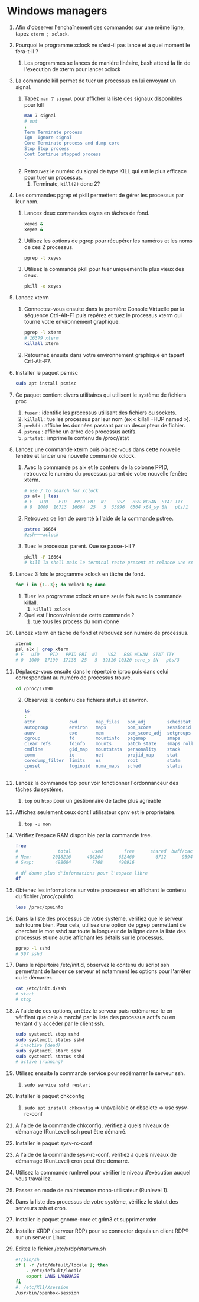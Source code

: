 # Windows managers

1. Afin d'observer l'enchaînement des commandes sur une même ligne, tapez `xterm ; xclock`.
2. Pourquoi le programme xclock ne s'est-il pas lancé et à quel moment le fera-t-il ?
    1. Les programmes se lances de manière linéaire, bash attend la fin de l'execution de xterm pour lancer xclock
3. La commande kill permet de tuer un processus en lui envoyant un signal.
    1. Tapez `man 7 signal` pour afficher la liste des signaux disponibles pour kill
        ```bash
        man 7 signal
        # out
        : '
        Term Terminate process
        Ign  Ignore signal
        Core Terminate process and dump core
        Stop Stop process
        Cont Continue stopped process
        '
        ```
    2. Retrouvez le numéro du signal de type KILL qui est le plus efficace pour tuer un processus.
        1. Terminate, `kill(2)` donc 2?
4. Les commandes pgrep et pkill permettent de gérer les processus par leur nom.
    1. Lancez deux commandes xeyes en tâches de fond.
        ```bash
        xeyes &
        xeyes &
        ```
    2. Utilisez les options de pgrep pour récupérer les numéros et les noms de ces 2 processus.
        ```bash
        pgrep -l xeyes
        ```
    3. Utilisez la commande pkill pour tuer uniquement le plus vieux des deux.
        ```bash
        pkill -o xeyes
        ```
5. Lancez xterm
    1. Connectez-vous ensuite dans la première Console Virtuelle par la séquence Ctrl-Alt-F1 puis repérez et tuez le processus xterm qui tourne votre environnement graphique.
        ```bash
        pgrep -l xterm
        # 16379 xterm
        killall xterm
        ```
    2. Retournez ensuite dans votre environnement graphique en tapant Crtl-Alt-F7.
6. Installer le paquet psmisc
    ```bash
    sudo apt install psmisc
    ```
7. Ce paquet contient divers utilitaires qui utilisent le système de fichiers proc
    1. `fuser` : identifie les processus utilisant des fichiers ou sockets.
    2. `killall` : tue les processus par leur nom (ex « killall -HUP named »).
    3. `peekfd` : affiche les données passant par un descripteur de fichier.
    4. `pstree` : affiche un arbre des processus actifs.
    5. `prtstat` : imprime le contenu de /proc//stat
8. Lancez une commande xterm puis placez-vous dans cette nouvelle fenêtre et lancer une nouvelle commande xclock.
    1. Avec la commande ps alx et le contenu de la colonne PPID, retrouvez le numéro du processus parent de votre nouvelle fenêtre xterm.
        ```bash
        # use / to search for xclock
        ps alx | less
        # F   UID    PID   PPID PRI  NI    VSZ   RSS WCHAN  STAT TTY        TIME COMMAND
        # 0  1000  16713  16664  25   5  33996  6564 x64_sy SN   pts/1      0:00 xclock
        ```
    2. Retrouvez ce lien de parenté à l'aide de la commande pstree.
        ```bash
        pstree 16664
        #zsh───xclock
        ```
    3. Tuez le processus parent. Que se passe-t-il ?
        ```bash
        pkill -P 16664
        # kill la shell mais le terminal reste present et relance une session
        ```
9. Lancez 3 fois le programme xclock en tâche de fond.
    ```bash
    for i in {1..3}; do xclock &; done
    ```
    1. Tuez les programme xclock en une seule fois avec la commande killall.
        1. `killall xclock`
    2. Quel est l'inconvénient de cette commande ?
        1. tue tous les process du nom donné
10. Lancez xterm en tâche de fond et retrouvez son numéro de processus.
    ```bash
    xterm&
    psl alx | grep xterm
    # F   UID    PID   PPID PRI  NI    VSZ   RSS WCHAN  STAT TTY        TIME COMMAND
    # 0  1000  17190  17138  25   5  39316 10320 core_s SN   pts/3      0:00 xterm
    ```
11. Déplacez-vous ensuite dans le répertoire /proc puis dans celui correspondant au numéro de processus trouvé.
    ```bash
    cd /proc/17190
    ```
    2. Observez le contenu des fichiers status et environ.
        ```bash
        ls
        : '
        attr             cwd       map_files   oom_adj        schedstat     syscall
        autogroup        environ   maps        oom_score      sessionid     task
        auxv             exe       mem         oom_score_adj  setgroups     timers
        cgroup           fd        mountinfo   pagemap        smaps         timerslack_ns
        clear_refs       fdinfo    mounts      patch_state    smaps_rollup  uid_map
        cmdline          gid_map   mountstats  personality    stack         wchan
        comm             io        net         projid_map     stat
        coredump_filter  limits    ns          root           statm
        cpuset           loginuid  numa_maps   sched          status
        '
        ```
12. Lancez la commande top pour voir fonctionner l'ordonnanceur des tâches du système.
    1. `top` ou `htop` pour un gestionnaire de tache plus agréable
13. Affichez seulement ceux dont l'utilisateur cpnv est le propriétaire.
    1. `top -u mon`
14. Vérifiez l’espace RAM disponible par la commande free.

    ```bash
    free
    #               total        used        free      shared  buff/cache   available
    # Mem:        2018216      406264      652460        6712      959492     1417552
    # Swap:        498684        7768      490916

    # df donne plus d'informations pour l'espace libre
    df
    ```

15. Obtenez les informations sur votre processeur en affichant le contenu du fichier /proc/cpuinfo.
    ```bash
    less /proc/cpuinfo
    ```
16. Dans la liste des processus de votre système, vérifiez que le serveur ssh tourne bien. Pour cela, utilisez une option de pgrep permettant de chercher le mot sshd sur toute la longueur de la ligne dans la liste des processus et une autre affichant les détails sur le processus.
    ```bash
    pgrep -l sshd
    # 597 sshd
    ```
17. Dans le répertoire /etc/init.d, observez le contenu du script ssh permettant de lancer ce serveur et notamment les options pour l'arrêter ou le démarrer.
    ```bash
    cat /etc/init.d/ssh
    # start
    # stop
    ```
18. A l'aide de ces options, arrêtez le serveur puis redémarrez-le en vérifiant que cela a marché par la liste des processus actifs ou en tentant d'y accéder par le client ssh.
    ```bash
    sudo systemctl stop sshd
    sudo systemctl status sshd
    # inactive (dead)
    sudo systemctl start sshd
    sudo systemctl status sshd
    # active (running)
    ```
19. Utilisez ensuite la commande service pour redémarrer le serveur ssh.
    1.  `sudo service sshd restart`
20. Installer le paquet chkconfig
    1.  `sudo apt install chkconfig` => unavailable or obsolete => use sysv-rc-conf
21. A l'aide de la commande chkconfig, vérifiez à quels niveaux de démarrage (RunLevel) ssh peut être démarré.
22. Installer le paquet sysv-rc-conf
23. A l'aide de la commande sysv-rc-conf, vérifiez à quels niveaux de démarrage (RunLevel) cron peut être démarré.
24. Utilisez la commande runlevel pour vérifier le niveau d’exécution auquel vous travaillez.
25. Passez en mode de maintenance mono-utilisateur (Runlevel 1).
26. Dans la liste des processus de votre système, vérifiez le statut des serveurs ssh et cron.
27. Installer le paquet gnome-core et gdm3 et supprimer xdm
28. Installer XRDP ( serveur RDP) pour se connecter depuis un client RDP® sur un serveur Linux
29. Editez le fichier /etc/xrdp/startwm.sh
    ```bash
    #!/bin/sh
    if [ -r /etc/default/locale ]; then
        . /etc/default/locale
        export LANG LANGUAGE
    fi
    #. /etc/X11/Xsession
    /usr/bin/openbox-session
    ```
